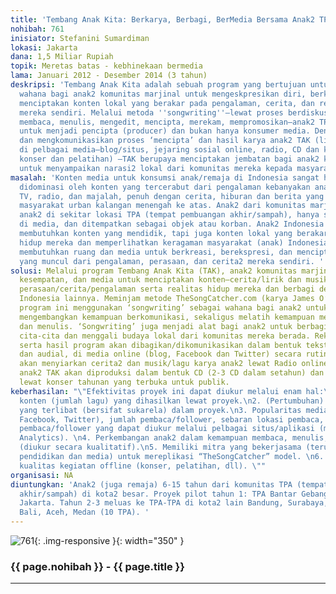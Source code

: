 ```yaml
---
title: 'Tembang Anak Kita: Berkarya, Berbagi, BerMedia Bersama Anak2 TPA'
nohibah: 761
inisiator: Stefanini Sumardiman
lokasi: Jakarta
dana: 1,5 Miliar Rupiah
topik: Meretas batas - kebhinekaan bermedia
lama: Januari 2012 - Desember 2014 (3 tahun)
deskripsi: 'Tembang Anak Kita adalah sebuah program yang bertujuan untuk menyediakan
  wahana bagi anak2 komunitas marjinal untuk mengeskpresikan diri, berkreasi, dan
  menciptakan konten lokal yang berakar pada pengalaman, cerita, dan realita kehidupan
  mereka sendiri. Melalui metoda ''songwriting''—lewat proses berdiskusi, bercerita,
  membaca, menulis, mengedit, mencipta, merekam, mempromosikan—anak2 TPA berkesempatan
  untuk menjadi pencipta (producer) dan bukan hanya konsumer media. Dengan membagikan
  dan mengkomunikasikan proses ‘mencipta’ dan hasil karya anak2 TAK (lirik dan musik)
  di pelbagai media—blog/situs, jejaring sosial online, radio, CD dan kegiatan2 offline
  konser dan pelatihan) —TAK berupaya menciptakan jembatan bagi anak2 komunitas marjinal
  untuk menyampaikan narasi2 lokal dari komunitas mereka kepada masyarakat luas. '
masalah: 'Konten media untuk konsumsi anak/remaja di Indonesia sangat homogen dan
  didominasi oleh konten yang tercerabut dari pengalaman kebanyakan anak2/remaja Indonesia.
  TV, radio, dan majalah, penuh dengan cerita, hiburan dan berita yang terfokus pada
  masyarakat urban kalangan menengah ke atas. Anak2 dari komunitas marjinal, seperti
  anak2 di sekitar lokasi TPA (tempat pembuangan akhir/sampah), hanya sesekali muncul
  di media, dan ditempatkan sebagai objek atau korban. Anak2 Indonesia bukan saja
  membutuhkan konten yang mendidik, tapi juga konten lokal yang berakar pada realitas
  hidup mereka dan memperlihatkan keragaman masyarakat (anak) Indonesia. Anak2 juga
  membutuhkan ruang dan media untuk berkreasi, berekspresi, dan menciptakan konten
  yang muncul dari pengalaman, perasaan, dan cerita2 mereka sendiri. '
solusi: Melalui program Tembang Anak Kita (TAK), anak2 komunitas marjinal diberi ruang,
  kesempatan, dan media untuk menciptakan konten—cerita/lirik dan musik—yang menggambarkan
  perasaan/cerita/pengalaman serta realitas hidup mereka dan berbagi dengan anak2
  Indonesia lainnya. Meminjam metode TheSongCatcher.com (karya James O’Halloran),
  program ini menggunakan ‘songwriting’ sebagai wahana bagi anak2 untuk melatih imajinasi,
  mengembangkan kemampuan berkomunikasi, sekaligus melatih kemampuan membaca, berbahasa,
  dan menulis. ‘Songwriting’ juga menjadi alat bagi anak2 untuk berbagi mimpi dan
  cita-cita dan menggali budaya lokal dari komunitas mereka berada. Rekaman proses
  serta hasil program akan dibagikan/dikomunikasikan dalam bentuk tekstual, visual,
  dan audial, di media online (blog, Facebook dan Twitter) secara rutin. TAK juga
  akan menyiarkan cerita2 dan musik/lagu karya anak2 lewat Radio online. Hasil karya
  anak2 TAK akan diproduksi dalam bentuk CD (2-3 CD dalam setahun) dan ditampilkan
  lewat konser tahunan yang terbuka untuk publik.
keberhasilan: "\"Efektivitas proyek ini dapat diukur melalui enam hal:\L\n1. Kuantitas
  konten (jumlah lagu) yang dihasilkan lewat proyek.\n2. (Pertumbuhan) Jumlah anak
  yang terlibat (bersifat sukarela) dalam proyek.\n3. Popularitas media online (blog,
  Facebook, Twitter), jumlah pembaca/follower, sebaran lokasi pembaca, dan respon
  pembaca/follower yang dapat diukur melalui pelbagai situs/aplikasi (mis. Google
  Analytics). \n4. Perkembangan anak2 dalam kemampuan membaca, menulis, dan berkreasi
  (diukur secara kualitatif).\n5. Memiliki mitra yang bekerjasama (terutama dari kalangan
  pendidikan dan media) untuk mereplikasi “TheSongCatcher” model. \n6. Frekuensi dan
  kualitas kegiatan offline (konser, pelatihan, dll). \""
organisasi: NA
diuntungkan: 'Anak2 (juga remaja) 6-15 tahun dari komunitas TPA (tempat pembuangan
  akhir/sampah) di kota2 besar. Proyek pilot tahun 1: TPA Bantar Gebang & Ciliwung,
  Jakarta. Tahun 2-3 meluas ke TPA-TPA di kota2 lain Bandung, Surabaya, Yogyakarta,
  Bali, Aceh, Medan (10 TPA). '
---
```


![761](/static/img/hibahcmb/761.png){: .img-responsive }{: width="350" }

### {{ page.nohibah }} - {{ page.title }}

---
